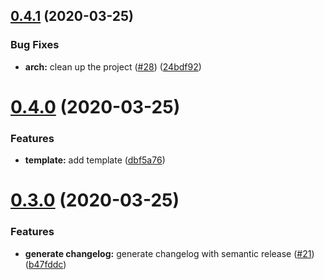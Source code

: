 ## [0.4.1](https://github.com/lperdereau/mspr-billing-api/compare/v0.4.0...v0.4.1) (2020-03-25)


### Bug Fixes

* **arch:** clean up the project ([#28](https://github.com/lperdereau/mspr-billing-api/issues/28)) ([24bdf92](https://github.com/lperdereau/mspr-billing-api/commit/24bdf92d68ac8b5f688f9582145df4a4530e0a00))

# [0.4.0](https://github.com/lperdereau/mspr-billing-api/compare/v0.3.0...v0.4.0) (2020-03-25)


### Features

* **template:** add template ([dbf5a76](https://github.com/lperdereau/mspr-billing-api/commit/dbf5a7610122a613a50e3f21196c5fb9289dc316))

# [0.3.0](https://github.com/lperdereau/mspr-billing-api/compare/v0.2.4...v0.3.0) (2020-03-25)


### Features

* **generate changelog:** generate changelog with semantic release ([#21](https://github.com/lperdereau/mspr-billing-api/issues/21)) ([b47fddc](https://github.com/lperdereau/mspr-billing-api/commit/b47fddc088c22a0c74bcfdd4e98b6f7c2a8a01d7))
